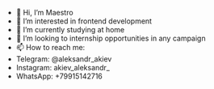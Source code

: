 - 👋 Hi, I’m Maestro
- 👀 I’m interested in frontend development
- 🌱 I’m currently studying at home
- 💞️ I’m looking to internship opportunities in any campaign
- 📫 How to reach me:  
- Telegram: @aleksandr_akiev 
- Instagram: akiev_aleksandr_  
- WhatsApp: +79915142716

<!---
MaestroFront/MaestroFront is a ✨ special ✨ repository because its `README.md` (this file) appears on your GitHub profile.
You can click the Preview link to take a look at your changes.
--->
